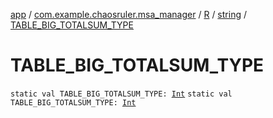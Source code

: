 [app](../../../index.md) / [com.example.chaosruler.msa_manager](../../index.md) / [R](../index.md) / [string](index.md) / [TABLE_BIG_TOTALSUM_TYPE](.)

# TABLE_BIG_TOTALSUM_TYPE

`static val TABLE_BIG_TOTALSUM_TYPE: `[`Int`](https://kotlinlang.org/api/latest/jvm/stdlib/kotlin/-int/index.html)
`static val TABLE_BIG_TOTALSUM_TYPE: `[`Int`](https://kotlinlang.org/api/latest/jvm/stdlib/kotlin/-int/index.html)